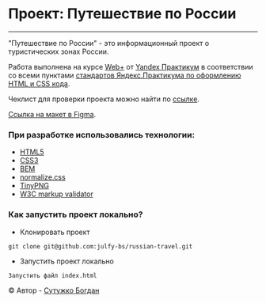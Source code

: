 # Проект: Путешествие по России

***
"Путешествие по России" - это информационный проект о туристических зонах России.

Работа выполнена на курсе [Web+][yandex-practicum-web-plus] от [Yandex Практикум][yandex-practicum-url] в соответствии со всеми пунктами [стандартов Яндекс.Практикума по оформлению HTML и CSS кода][yandex-styleguide].

Чеклист для проверки проекта можно найти по [ссылке][russian-travel-checklist].

[Ссылка на макет в Figma][russian-travel-figma].

### При разработке использовались технологии:
- [HTML5][html]
- [CSS3][css]
- [BEM][bem]
- [normalize.css][normalize-css]
- [TinyPNG][tiny-png]
- [W3C markup validator][markup-validator]

### Как запустить проект локально?

- Клонировать проект
```
git clone git@github.com:julfy-bs/russian-travel.git
```
- Запустить проект локально
```
Запустить файл index.html
```

&#169; Автор - [Сутужко Богдан][author-portfolio]

[//]: # 'Общие переменные для проектов Yandex'
[yandex-practicum-web-plus]: https://practicum.yandex.ru/promo/long-courses/web
[yandex-practicum-url]: https://practicum.yandex.ru/
[yandex-styleguide]: https://code.s3.yandex.net/web-developer/static/design-rules/index.html

[//]: # 'Общие переменные автора'
[author-portfolio]: https://julfy-bs.github.io/portfolio/

[//]: # 'Переменные для проекта russian-travel'
[russian-travel-checklist]: https://code.s3.yandex.net/web-developer/checklists-pdf/web-plus/checklist-2.pdf
[russian-travel-figma]: https://www.figma.com/file/5S2WSbEFL6awjVWJ0NWL8Q/Sprint-3_-Russia-_-desktop-mobile?node-id=28503%3A0

[//]: # 'Переменные используемых технологий'
[html]: https://html5.org/
[css]: https://www.w3.org/Style/CSS/Overview.en.html
[bem]: https://ru.bem.info/methodology/
[normalize-css]: https://necolas.github.io/normalize.css/
[markup-validator]: https://validator.w3.org/
[tiny-png]: https://tinypng.com/